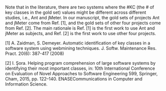 Note that in the literature, there are two systems where the #KC (the # of key classes in the gold set) values might be different across different studies, i.e., Ant and jMeter. In our manuscript, the gold sets of projects Ant and jMeter come from Ref. [1], and the gold sets of other four projects come from Ref. [2]. The main rationale is Ref. [1] is the first work to use Ant and jMeter as subjects, and Ref. [2] is the first work to use other four projects.

[1] A. Zaidman, S. Demeyer. Automatic identification of key classes in a software system using webmining techniques. J. Softw. Maintenance Res. Pract. 20(6): 387-417 (2008)

[2] I. Şora. Helping program comprehension of large software systems by identifying their most important classes, in: 10th International Conference on Evaluation of Novel Approaches to Software Engineering 599, Springer, Cham, 2015, pp. 122–140. ENASECommunications in Computer and Information Science.





